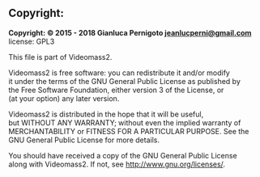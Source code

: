 
## Copyright:
    
**Copyright: © 2015 - 2018 Gianluca Pernigoto <jeanlucperni@gmail.com>**
license: GPL3
 
This file is part of Videomass2.   
   
Videomass2 is free software: you can redistribute it and/or modify   
it under the terms of the GNU General Public License as published by   
the Free Software Foundation, either version 3 of the License, or   
(at your option) any later version.   
   
Videomass2 is distributed in the hope that it will be useful,   
but WITHOUT ANY WARRANTY; without even the implied warranty of   
MERCHANTABILITY or FITNESS FOR A PARTICULAR PURPOSE.  See the   
GNU General Public License for more details.   
 
You should have received a copy of the GNU General Public License   
along with Videomass2.  If not, see <http://www.gnu.org/licenses/>.   
